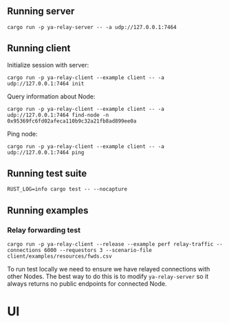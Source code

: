 ## Running server

`cargo run -p ya-relay-server -- -a udp://127.0.0.1:7464`

## Running client

Initialize session with server:

`cargo run -p ya-relay-client --example client -- -a udp://127.0.0.1:7464 init`

Query information about Node:

`cargo run -p ya-relay-client --example client -- -a udp://127.0.0.1:7464 find-node -n 0x95369fc6fd02afeca110b9c32a21fb8ad899ee0a`

Ping node:

`cargo run -p ya-relay-client --example client -- -a udp://127.0.0.1:7464 ping`

## Running test suite

`RUST_LOG=info cargo test -- --nocapture`

## Running examples

### Relay forwarding test

`cargo run -p ya-relay-client --release --example perf relay-traffic --connections 6000 --requestors 3 --scenario-file client/examples/resources/fwds.csv`

To run test locally we need to ensure we have relayed connections with other
Nodes. The best way to do this is to modify `ya-relay-server` so it always
returns no public endpoints for connected Node.

# UI
